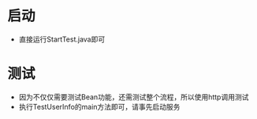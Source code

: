 # 启动
* 直接运行StartTest.java即可

# 测试
* 因为不仅仅需要测试Bean功能，还需测试整个流程，所以使用http调用测试
* 执行TestUserInfo的main方法即可，请事先启动服务
